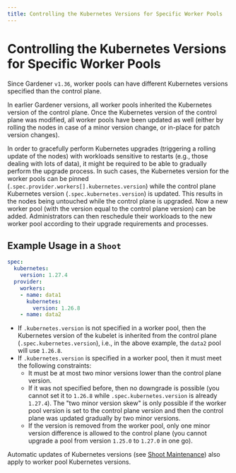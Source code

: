 ```yaml
---
title: Controlling the Kubernetes Versions for Specific Worker Pools
---
```


# Controlling the Kubernetes Versions for Specific Worker Pools

Since Gardener `v1.36`, worker pools can have different Kubernetes versions specified than the control plane.

In earlier Gardener versions, all worker pools inherited the Kubernetes version of the control plane. Once the Kubernetes version of the control plane was modified, all worker pools have been updated as well (either by rolling the nodes in case of a minor version change, or in-place for patch version changes).

In order to gracefully perform Kubernetes upgrades (triggering a rolling update of the nodes) with workloads sensitive to restarts (e.g., those dealing with lots of data), it might be required to be able to gradually perform the upgrade process.
In such cases, the Kubernetes version for the worker pools can be pinned (`.spec.provider.workers[].kubernetes.version`) while the control plane Kubernetes version (`.spec.kubernetes.version`) is updated.
This results in the nodes being untouched while the control plane is upgraded. 
Now a new worker pool (with the version equal to the control plane version) can be added.
Administrators can then reschedule their workloads to the new worker pool according to their upgrade requirements and processes.

## Example Usage in a `Shoot`

```yaml
spec:
  kubernetes:
    version: 1.27.4
  provider:
    workers:
    - name: data1
      kubernetes:
        version: 1.26.8
    - name: data2
```

- If `.kubernetes.version` is not specified in a worker pool, then the Kubernetes version of the kubelet is inherited from the control plane (`.spec.kubernetes.version`), i.e., in the above example, the `data2` pool will use `1.26.8`.
- If `.kubernetes.version` is specified in a worker pool, then it must meet the following constraints:
  - It must be at most two minor versions lower than the control plane version.
  - If it was not specified before, then no downgrade is possible (you cannot set it to `1.26.8` while `.spec.kubernetes.version` is already `1.27.4`). The "two minor version skew" is only possible if the worker pool version is set to the control plane version and then the control plane was updated gradually by two minor versions.
  - If the version is removed from the worker pool, only one minor version difference is allowed to the control plane (you cannot upgrade a pool from version `1.25.0` to `1.27.0` in one go).

Automatic updates of Kubernetes versions (see [Shoot Maintenance](../shoot/shoot_maintenance.md#automatic-version-updates)) also apply to worker pool Kubernetes versions.
